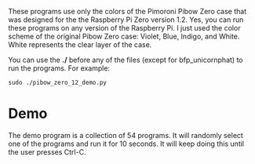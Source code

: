 These programs use only the colors of the Pimoroni Pibow Zero case that was designed for the the Raspberry Pi Zero version 1.2.
Yes, you can run these programs on any version of the Raspberry Pi. I just used the color scheme of the original Pibow Zero case: Violet, Blue, Indigo, and White. White represents the clear layer of the case.

You can use the **./** before any of the files (except for bfp_unicornphat) to run the programs. For example:

` sudo ./pibow_zero_12_demo.py `

# Demo
The demo program is a collection of 54 programs. It will randomly select one of the programs and run it for 10 seconds. It will keep doing this until the user presses Ctrl-C.

